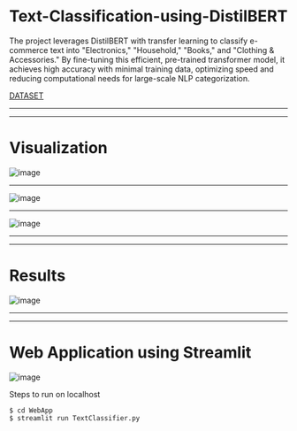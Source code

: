 # Text-Classification-using-DistilBERT
The project leverages DistilBERT with transfer learning to classify e-commerce text into "Electronics," "Household," "Books," and "Clothing & Accessories." By fine-tuning this efficient, pre-trained transformer model, it achieves high accuracy with minimal training data, optimizing speed and reducing computational needs for large-scale NLP categorization.

[DATASET](https://www.kaggle.com/datasets/saurabhshahane/ecommerce-text-classification)

---
---

# Visualization
![image](https://github.com/user-attachments/assets/78919ee1-20d0-4368-b53f-63d621aff7ce) <br>

---

![image](https://github.com/user-attachments/assets/a4b26668-aaf8-43cc-966f-305ea46bbd89) <br>

---

![image](https://github.com/user-attachments/assets/9a2578d0-fe73-4605-bf5e-9c446c279bd1) <br>

---
---

# Results
![image](https://github.com/user-attachments/assets/a2bb068c-7a3c-434e-8447-789ed9cef1af)

---
---

# Web Application using Streamlit
![image](https://github.com/user-attachments/assets/c37a2c80-6285-4ed7-89e9-daf5414f2c21)
<br>

Steps to run on localhost

```
$ cd WebApp
$ streamlit run TextClassifier.py
```
